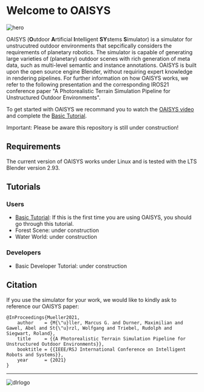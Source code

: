 # Welcome to OAISYS

![hero](doc/wiki/figures/MainPage/oaisys_hero_crop.jpg)

OAISYS (**O**utdoor **A**rtificial **I**ntelligent **SY**stems **S**imulator) is a simulator for unstrucutred outdoor environments that sepcifically considers the requirements of planetary robotics. The simulator is capable of generating large varieties of (planetary) outdoor scenes with rich generation of meta data, such as multi-level  semantic  and  instance  annotations. OAISYS is built upon the open source engine Blender, without requiring expert knowledge in rendering pipelines. For further information on how OAISYS works, we refer to the following presentation and the corresponding IROS21 conference paper "A Photorealistic Terrain Simulation Pipeline for Unstructured Outdoor Environments".

To get started with OAISYS we recommand you to watch the [OAISYS video](https://www.youtube.com/watch?v=zXwYdT4yzTc) and complete the [Basic Tutorial](doc/wiki/basicExample/basicExample.md).

Important: Please be aware this repository is still under construction!

## Requirements

The current version of OAISYS works under Linux and is tested with the LTS Blender version 2.93.

## Tutorials

### Users
* [Basic Tutorial](doc/wiki/basicExample/basicExample.md): If this is the first time you are using OAISYS, you should go through this tutorial.
* Forest Scene: under construction
* Water World: under construction

### Developers
* Basic Developer Tutorial: under construction

## Citation

If you use the simulator for your work, we would like to kindly ask to reference our OAISYS paper:

```
@InProceedings{Mueller2021,
	author    = {M{\"u}ller, Marcus G. and Durner, Maximilian and Gawel, Abel and St{\"u}rzl, Wolfgang and Triebel, Rudolph and Siegwart, Roland},
	title     = {{A Photorealistic Terrain Simulation Pipeline for Unstructured Outdoor Environments}},
	booktitle = {{IEEE/RSJ International Conference on Intelligent Robots and Systems}},
	year      = {2021}
}
```

---

![dlrlogo](doc/wiki/figures/MainPage/logo.svg)

